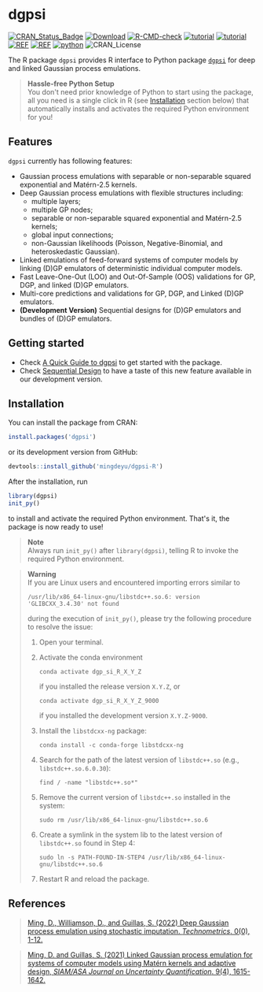 # dgpsi
  [![CRAN_Status_Badge](https://www.r-pkg.org/badges/version/dgpsi)](https://CRAN.R-project.org/package=dgpsi)
  [![Download](https://cranlogs.r-pkg.org/badges/grand-total/dgpsi?color=brightgreen)](https://CRAN.R-project.org/package=dgpsi)
  [![R-CMD-check](https://github.com/mingdeyu/dgpsi_R/actions/workflows/R-CMD-check.yaml/badge.svg)](https://github.com/mingdeyu/dgpsi-R/actions/workflows/R-CMD-check.yaml)
  [![tutorial](https://img.shields.io/badge/tutorial-release-brightgreen)](https://mingdeyu.github.io/dgpsi-R/)
  [![tutorial](https://img.shields.io/badge/tutorial-devel-brightgreen)](https://mingdeyu.github.io/dgpsi-R/dev)
  [![REF](https://img.shields.io/badge/REF-Linked%20GP-informational)](https://epubs.siam.org/doi/abs/10.1137/20M1323771)
  [![REF](https://img.shields.io/badge/REF-Deep%20GP-informational)](https://doi.org/10.1080/00401706.2022.2124311)
  [![python](https://img.shields.io/badge/python-dgpsi%20v2.1.5-informational)](https://github.com/mingdeyu/DGP)
  ![CRAN_License](https://img.shields.io/cran/l/dgpsi?color=green)
  
The R package `dgpsi` provides R interface to Python package [`dgpsi`](https://github.com/mingdeyu/DGP) for deep and linked Gaussian process emulations. 

> **Hassle-free Python Setup**  
> You don't need prior knowledge of Python to start using the package, all you need is a single click in R (see [Installation](#installation) section below) that automatically installs and activates the required Python environment for you!

## Features
`dgpsi` currently has following features:

* Gaussian process emulations with separable or non-separable squared exponential and Mat&eacute;rn-2.5 kernels.
* Deep Gaussian process emulations with flexible structures including: 
    - multiple layers;
    - multiple GP nodes;
    - separable or non-separable squared exponential and Mat&eacute;rn-2.5 kernels;
    - global input connections;
    - non-Gaussian likelihoods (Poisson, Negative-Binomial, and heteroskedastic Gaussian).
* Linked emulations of feed-forward systems of computer models by linking (D)GP emulators of deterministic individual computer models.
* Fast Leave-One-Out (LOO) and Out-Of-Sample (OOS) validations for GP, DGP, and linked (D)GP emulators.
* Multi-core predictions and validations for GP, DGP, and Linked (D)GP emulators.
* **(Development Version)** Sequential designs for (D)GP emulators and bundles of (D)GP emulators.

## Getting started
* Check [A Quick Guide to dgpsi](https://mingdeyu.github.io/dgpsi-R/articles/dgpsi.html) to get started with the package.
* Check [Sequential Design](https://mingdeyu.github.io/dgpsi-R/dev/articles/seq_design.html) to have a taste of this new feature available in our development version.

## Installation
You can install the package from CRAN:

```r
install.packages('dgpsi')
```

or its development version from GitHub:

```r
devtools::install_github('mingdeyu/dgpsi-R')
```

After the installation, run 

```r
library(dgpsi)
init_py()
```

to install and activate the required Python environment. That's it, the package is now ready to use!

> **Note**  
> Always run `init_py()` after `library(dgpsi)`, telling R to invoke the required Python environment.

> **Warning**  
> If you are Linux users and encountered importing errors similar to
>
> ```shell
> /usr/lib/x86_64-linux-gnu/libstdc++.so.6: version 'GLIBCXX_3.4.30' not found
> ```
>
> during the execution of `init_py()`, please try the following procedure to resolve the issue:
> 
> 1. Open your terminal.
> 2. Activate the conda environment
>
>    ```shell
>    conda activate dgp_si_R_X_Y_Z
>    ```
>    if you installed the release version `X.Y.Z`, or
>    
>    ```shell
>    conda activate dgp_si_R_X_Y_Z_9000
>    ```
>    if you installed the development version `X.Y.Z-9000`.
> 3. Install the `libstdcxx-ng` package:
>
>    ```shell
>    conda install -c conda-forge libstdcxx-ng
>    ```
> 4. Search for the path of the latest version of `libstdc++.so` (e.g., `libstdc++.so.6.0.30`):
>
>    ```shell
>    find / -name "libstdc++.so*"
>    ```
> 5. Remove the current version of `libstdc++.so` installed in the system:
>
>    ```shell
>    sudo rm /usr/lib/x86_64-linux-gnu/libstdc++.so.6
>    ```
> 6. Create a symlink in the system lib to the latest version of `libstdc++.so` found in Step 4:
>
>    ```shell
>    sudo ln -s PATH-FOUND-IN-STEP4 /usr/lib/x86_64-linux-gnu/libstdc++.so.6
>    ```
> 7. Restart R and reload the package.

## References
> [Ming, D., Williamson, D., and Guillas, S. (2022) Deep Gaussian process emulation using stochastic imputation. <i>Technometrics</i>. 0(0), 1-12.](https://doi.org/10.1080/00401706.2022.2124311)

> [Ming, D. and Guillas, S. (2021) Linked Gaussian process emulation for systems of computer models using Mat&eacute;rn kernels and adaptive design, <i>SIAM/ASA Journal on Uncertainty Quantification</i>. 9(4), 1615-1642.](https://epubs.siam.org/doi/abs/10.1137/20M1323771)
